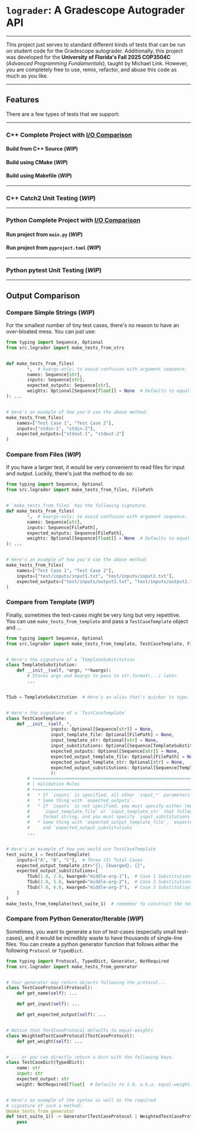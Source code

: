 # `lograder`: A Gradescope Autograder API

----
This project just serves to standard different kinds of tests
that can be run on student code for the Gradescope autograder.
Additionally, this project was developed for the **University
of Florida's Fall 2025 COP3504C** (*Advanced Programming 
Fundamentals*), taught by Michael Link. However, you are
completely free to use, remix, refactor, and abuse this code
as much as you like.

----
## Features
There are a few types of tests that we support:

----

### C++ Complete Project with [I/O Comparison](#output-comparison)

#### Build from C++ Source (*WIP*)

#### Build using CMake (*WIP*)

#### Build using Makefile (*WIP*)

----

### C++ Catch2 Unit Testing (*WIP*)

----

### Python Complete Project with [I/O Comparison](#output-comparison)

#### Run project from `main.py` (*WIP*)

#### Run project from `pyproject.toml` (*WIP*)

----

### Python pytest Unit Testing (*WIP*)

----

## Output Comparison

### Compare Simple Strings (*WIP*)

For the smallest number of tiny test cases, there's no reason
to have an over-bloated mess. You can just use:

```py
from typing import Sequence, Optional
from src.lograder import make_tests_from_strs


def make_tests_from_files(
        *,  # kwargs-only; to avoid confusion with argument sequence.
        names: Sequence[str],
        inputs: Sequence[str],
        expected_outputs: Sequence[str],
        weights: Optional[Sequence[float]] = None  # Defaults to equal-weight.
): ...


# Here's an example of how you'd use the above method:
make_tests_from_files(
    names=["Test Case 1", "Test Case 2"],
    inputs=["stdin-1", "stdin-2"],
    expected_outputs=["stdout-1", "stdout-2"]
)
```

### Compare from Files (*WIP*)

If you have a larger test, it would be very convenient to
read files for input and output. Luckily, there's just the
method to do so:

```py
from typing import Sequence, Optional
from src.lograder import make_tests_from_files, FilePath


# `make_tests_from_files` has the following signature.
def make_tests_from_files(
        *,  # kwargs-only; to avoid confusion with argument sequence.
        names: Sequence[str],
        inputs: Sequence[FilePath],
        expected_outputs: Sequence[FilePath],
        weights: Optional[Sequence[float]] = None  # Defaults to equal-weight.
): ...


# Here's an example of how you'd use the above method:
make_tests_from_files(
    names=["Test Case 1", "Test Case 2"],
    inputs=["test/inputs/input1.txt", "test/inputs/input2.txt"],
    expected_outputs=["test/inputs/output1.txt", "test/inputs/output2.txt"]
)
```

### Compare from Template (*WIP*)

Finally, sometimes the test-cases might be very long but 
very repetitive. You can use `make_tests_from_template` 
and pass a `TestCaseTemplate` object and ...

```py
from typing import Sequence, Optional
from src.lograder import make_tests_from_template, TestCaseTemplate, FilePath


# Here's the signature of a `TemplateSubstitution`
class TemplateSubstitution:
    def __init__(self, *args, **kwargs):
        # Stores args and kwargs to pass to str.format(...) later.
        ...


TSub = TemplateSubstitution  # Here's an alias that's quicker to type.


# Here's the signature of a `TestCaseTemplate`
class TestCaseTemplate:
    def __init__(self, *,
                 inputs: Optional[Sequence[str]] = None,
                 input_template_file: Optional[FilePath] = None,
                 input_template_str: Optional[str] = None,
                 input_substitutions: Optional[Sequence[TemplateSubstitution]] = None,
                 expected_outputs: Optional[Sequence[str]] = None,
                 expected_output_template_file: Optional[FilePath] = None,
                 expected_output_template_str: Optional[str] = None,
                 expected_output_substitutions: Optional[Sequence[TemplateSubstitution]] = None,
                 ):
        # +=====================================================================================+
        # | Validation Rules                                                                    |
        # +=====================================================================================+
        #   * If `inputs` is specified, all other `input_*` parameters must be left unspecified.
        #   * Same thing with `expected_outputs`.
        #   * If `inputs` is not specified, you must specify either (mutually exclusive) 
        #     `input_template_file` or `input_template_str` that follows a typical python
        #     format string, and you must specify `input_substitutions`.
        #   * Same thing with `expected_output_template_file`, `expected_output_template_str`, 
        #     and `expected_output_substitutions`
        ...


# Here's an example of how you would use TestCaseTemplate
test_suite_1 = TestCaseTemplate(
    inputs=["A", "B", "C"],  # Three (3) Total Cases
    expected_output_template_str="{}, {kwarged}, {}",
    expected_output_substitutions=[
        TSub(1.0, 2.0, kwarged="middle-arg-1"),  # Case 1 Substitutions
        TSub(2.0, 5.0, kwarged="middle-arg-2"),  # Case 2 Substitutions
        TSub(7.0, 6.0, kwarged="middle-arg-3"),  # Case 3 Substitutions
    ]
)
make_tests_from_template(test_suite_1)  # remember to construct the tests!

```

### Compare from Python Generator/Iterable (*WIP*)

Sometimes, you want to generate a ton of test-cases (especially
small test-cases), and it would be incredibly waste to have thousands
of single-line files. You can create a python generator function that
follows either the following `Protocol` or `TypedDict`.

```py
from typing import Protocol, TypedDict, Generator, NotRequired
from src.lograder import make_tests_from_generator


# Your generator may return objects following the protocol...
class TestCaseProtocol(Protocol):
    def get_name(self): ...

    def get_input(self): ...

    def get_expected_output(self): ...


# Notice that TestCaseProtocol defaults to equal-weights
class WeightedTestCaseProtocol(TestCaseProtocol):
    def get_weight(self): ...


# ... or you can directly return a dict with the following keys.
class TestCaseDict(TypedDict):
    name: str
    input: str
    expected_output: str
    weight: NotRequired[float]  # Defaults to 1.0, a.k.a. equal-weight.


# Here's an example of the syntax as well as the required 
# signature of such a method:
@make_tests_from_generator
def test_suite_1() -> Generator[TestCaseProtocol | WeightedTestCaseProtocol | TestCaseDict, None, None]:
    pass
```



